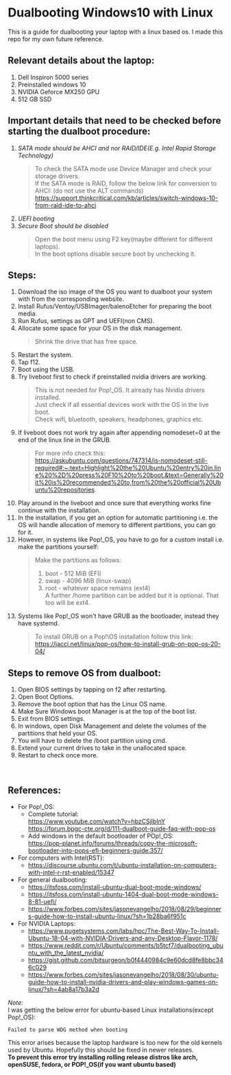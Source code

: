 # Dualbooting Windows10 with Linux

This is a guide for dualbooting your laptop with a linux based os. I made this repo for my own future reference. 

## Relevant details about the laptop:  
1. Dell Inspiron 5000 series
2. Preinstalled windows 10
3. NVIDIA Geforce MX250 GPU
4. 512 GB SSD

## Important details that need to be checked before starting the dualboot procedure:  
1. _SATA mode should be AHCI and nor RAID/IDE(E.g. Intel Rapid Storage Technology)_  
    >To check the SATA mode use Device Manager and check your storage drivers.</br>
    >If the SATA mode is RAID, follow the below link for conversion to AHCI: (do not use the ALT commands)</br>
    >https://support.thinkcritical.com/kb/articles/switch-windows-10-from-raid-ide-to-ahci
2. _UEFI booting_
3. _Secure Boot should be disabled_
    >Open the boot menu using F2 key(maybe different for different laptops).</br>
    >In the boot options disable secure boot by unchecking it.

## Steps:  
1. Download the iso image of the OS you want to dualboot your system with from the corresponding website.
2. Install Rufus/Ventoy/USBImager/balenoEtcher for preparing the boot media.
3. Run Rufus, settings as GPT and UEFI(non CMS).
4. Allocate some space for your OS in the disk management. 
    >Shrink the drive that has free space.
5. Restart the system.
6. Tap f12.
7. Boot using the USB.
8. Try liveboot first to check if preinstalled nvidia drivers are working.
    >This is not needed for Pop!\_OS. It already has Nvidia drivers installed.</br>
    >Just check if all essential devices work with the OS in the live boot.</br> 
    >Check wifi, bluetooth, speakers, headphones, graphics etc.
9. If liveboot does not work try again after appending nomodeset=0 at the end of the linux line in the GRUB.
    >For more info check this: </br>
    >https://askubuntu.com/questions/747314/is-nomodeset-still-required#:~:text=Highlight%20the%20Ubuntu%20entry%20in,line%20%2D%20press%20F10%20to%20boot.&text=Generally%20it%20is%20recommended%20to,from%20the%20official%20Ubuntu%20repositories.
10. Play around in the liveboot and once sure that everything works fine continue with the installation.
11. In the installation, if you get an option for automatic partitioning i.e. the OS will handle allocation of memory to different partitions, you can go for it.
12. However, in systems like Pop!\_OS, you have to go for a custom install i.e. make the partitions yourself:
    >Make the partitions as follows:</br>
    >1. boot - 512 MiB (EFI)
    >2. swap - 4096 MiB (linux-swap)
    >3. root - whatever space remains (ext4)</br>
    >A further /home partition can be added but it is optional. That too will be ext4.  
13. Systems like Pop!\_OS won't have GRUB as the bootloader, instead they have systemd. 
    >To install GRUB on a Pop!\OS installation follow this link:</br>
    >https://jacci.net/linux/pop-os/how-to-install-grub-on-pop-os-20-04/ 

## Steps to remove OS from dualboot:
1. Open BIOS settings by tapping on f2 after restarting.
2. Open Boot Options.
3. Remove the boot option that has the Linux OS name.
4. Make Sure Windows boot Manager is at the top of the boot list.
5. Exit from BIOS settings.
6. In windows, open Disk Management and delete the volumes of the partitions that held your OS.
7. You will have to delete the /boot partition using cmd.
8. Extend your current drives to take in the unallocated space.
9. Restart to check once more.  
</br>

## References:  
- For Pop!\_OS:
    - Complete tutorial:</br>
         https://www.youtube.com/watch?v=hbzCSjlbInY</br>
         https://forum.bpgc-cte.org/d/111-dualboot-guide-faq-with-pop-os
    - Add windows in the default bootloader of POp!\_OS:</br>
         https://pop-planet.info/forums/threads/copy-the-microsoft-bootloader-into-pops-efi-beginners-guide.357/ 
- For computers with Intel(RST): 
    - https://discourse.ubuntu.com/t/ubuntu-installation-on-computers-with-intel-r-rst-enabled/15347
- For general dualbooting:</br>
    - https://itsfoss.com/install-ubuntu-dual-boot-mode-windows/
    - https://itsfoss.com/install-ubuntu-1404-dual-boot-mode-windows-8-81-uefi/
    - https://www.forbes.com/sites/jasonevangelho/2018/08/29/beginners-guide-how-to-install-ubuntu-linux/?sh=1b28ba6f951c
- For NVIDIA Laptops:
    - https://www.pugetsystems.com/labs/hpc/The-Best-Way-To-Install-Ubuntu-18-04-with-NVIDIA-Drivers-and-any-Desktop-Flavor-1178/
    - https://www.reddit.com/r/Ubuntu/comments/b5tcf7/dualbooting_ubuntu_with_the_latest_nvidia/
    - https://gist.github.com/bitsurgeon/b0f4440984c9e60dcd8fe8bbc346c029
    - https://www.forbes.com/sites/jasonevangelho/2018/08/30/ubuntu-guide-how-to-install-nvidia-drivers-and-play-windows-games-on-linux/?sh=4ab8a17b3a2d

_Note:_</br>
I was getting the below error for ubuntu-based Linux installations(except Pop!\_OS): </br>
```console
Failed to parse WDG method when booting
```
This error arises because the laptop hardware is too new for the old kernels used by Ubuntu. Hopefully this should be fixed in newer releases.</br>
**To prevent this error try installing rolling release distros like arch, openSUSE, fedora, or POP!\_OS(if you want ubuntu based)**
